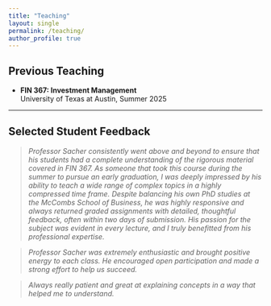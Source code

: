 ```yaml
---
title: "Teaching"
layout: single
permalink: /teaching/
author_profile: true
---
```


## Previous Teaching

- **FIN 367: Investment Management**  
  University of Texas at Austin, Summer 2025  

---

## Selected Student Feedback

> *Professor Sacher consistently went above and beyond to ensure that his students had a complete
> understanding of the rigorous material covered in FIN 367. As someone that took this course during
> the summer to pursue an early graduation, I was deeply impressed by his ability to teach a wide
> range of complex topics in a highly compressed time frame. Despite balancing his own PhD studies
> at the McCombs School of Business, he was highly responsive and always returned graded assignments
> with detailed, thoughtful feedback, often within two days of submission. His passion for the subject
> was evident in every lecture, and I truly benefitted from his professional expertise.*

> *Professor Sacher was extremely enthusiastic and brought positive energy to each class. He encouraged
> open participation and made a strong effort to help us succeed.*

> *Always really patient and great at explaining concepts in a way that helped me to understand.*


